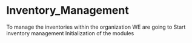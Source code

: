 # Inventory_Management
To manage the inventories within the organization
WE are going to Start inventory management
Initialization of the modules
